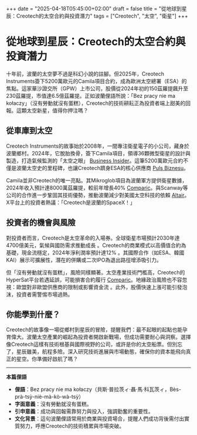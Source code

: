 +++
date = "2025-04-18T05:45:00+02:00"
draft = false
title = "從地球到星辰：Creotech的太空合約與投資潛力"
tags = ["Creotech", "太空", "衛星"]
+++

# 從地球到星辰：Creotech的太空合約與投資潛力

十年前，波蘭的太空夢不過是科幻小說的註腳。但2025年，Creotech Instruments簽下5200萬歐元的Camila項目合約，成為歐洲太空總署（ESA）的焦點。這家華沙證交所（GPW）上市公司，股價從2024年初的150茲羅提飆升至230茲羅提，市值達6.5億茲羅提。正如波蘭俚語所說：「Bez pracy nie ma kołaczy」（沒有勞動就沒有蛋糕），Creotech的技術耕耘正為投資者端上甜美的回報。這顆太空新星，值得你押注嗎？

## 從車庫到太空

Creotech Instruments的故事始於2008年，一間專注衛星電子的小公司，藏身於波蘭鄉村。2024年，它脫胎換骨，簽下Camila項目，領導36顆微型衛星的設計與製造，打造氣候監測的「太空之眼」 [Business Insider](https://businessinsider.com.pl/wiadomosci/esa-podpisano-umowe-z-polska-na-projekt-camila-za-52-mln-euro/l8k9b1t)。這筆5200萬歐元合約不僅是波蘭太空史的里程碑，也讓Creotech躋身ESA的核心供應商 [Puls Biznesu](https://www.pb.pl/europejskie-miliony-na-polskie-satelity-1240076)。

Camila並非Creotech的唯一亮點。其Mikroglob項目為波蘭軍方提供衛星數據，2024年收入預計達8000萬茲羅提，較前年增長40% [Comparic](https://comparic.pl/kosmiczne-kontrakty-spolki-z-gpw-jej-kurs-stale-rosnie-a-eksperci-prognozuja-jeszcze-wieksze-wzrosty/)。與Scanway等公司的合作進一步鞏固其技術優勢，推動波蘭減少對美國太空科技的依賴 [Altair](https://www.altair.com.pl/news/view?news_id=45793)。X平台上的投資者熱議：「Creotech是波蘭的SpaceX！」

## 投資者的機會與風險

對投資者而言，Creotech是太空革命的入場券。全球衛星市場預計2030年達4700億美元，氣候與國防需求推動成長 。Creotech的商業模式以高價值合約為基礎，現金流穩定，2024年淨利潤率預計達12% 。其國際合作（如ESA、韓國KAI）展示可擴展性，潛在的併購或二次IPO為退出路徑增添吸引力。

但「沒有勞動就沒有蛋糕」，風險同樣顯著。太空產業技術門檻高，Creotech的HyperSat平台若遇延誤，可能損害合約履行 [Comparic](https://comparic.pl/kosmiczne-kontrakty-spolki-z-gpw-jej-kurs-stale-rosnie-a-eksperci-prognozuja-jeszcze-wieksze-wzrosty/)。地緣政治風險也不容忽視：歐盟對非歐盟供應商的限制或影響資金流 。此外，股價快速上漲可能引發泡沫，投資者需警惕市場過熱。

## 你能學到什麼？

Creotech的故事像一場從鄉村到星辰的冒險，提醒我們：最不起眼的起點也能孕育偉大。波蘭太空產業的崛起為投資者開啟新戰場，但成功需要耐心與洞察。選擇像Creotech這樣有技術根基與國際視野的公司，或許是你的太空船票。但別忘了，星辰雖美，航程多險。深入研究技術進展與市場動態，確保你的資本能飛向真正的星空。你準備好啟航了嗎？

---

**本篇俚語**  
- **俚語**：Bez pracy nie ma kołaczy（貝斯·普拉茨ィ·聶·馬·科瓦茨ィ，Bès-prà-tsỳ-niè-mà-kò-wà-tsỳ）  
- **字面意義**：沒有勞動就沒有蛋糕。  
- **引申意義**：成功與回報需靠努力與投入，強調勤奮的重要性。  
- **文化背景**：這句波蘭俚語常用於商業與投資場合，提醒人們成功背後需付出實質努力，呼應Creotech的技術積累與市場突破。